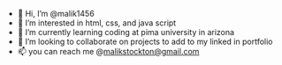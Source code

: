 - 👋 Hi, I’m @malik1456
- 👀 I’m interested in html, css, and java script
- 🌱 I’m currently learning coding at pima university in arizona
- 💞️ I’m looking to collaborate on projects to add to my linked in portfolio
- 📫 you can reach me @malikstockton@gmail.com

<!---
malik1456/malik1456 is a ✨ special ✨ repository because its `README.md` (this file) appears on your GitHub profile.
You can click the Preview link to take a look at your changes.
--->
